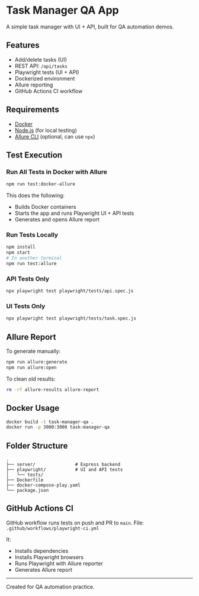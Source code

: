 # Task Manager QA App

A simple task manager with UI + API, built for QA automation demos.

## Features

- Add/delete tasks (UI)
- REST API: `/api/tasks`
- Playwright tests (UI + API)
- Dockerized environment
- Allure reporting
- GitHub Actions CI workflow

## Requirements

- [Docker](https://www.docker.com/)
- [Node.js](https://nodejs.org/) (for local testing)
- [Allure CLI](https://docs.qameta.io/allure/) (optional, can use `npx`)

## Test Execution

### Run All Tests in Docker with Allure
```bash
npm run test:docker-allure
```

This does the following:
- Builds Docker containers
- Starts the app and runs Playwright UI + API tests
- Generates and opens Allure report

### Run Tests Locally

```bash
npm install
npm start
# In another terminal
npm run test:allure
```

### API Tests Only
```bash
npx playwright test playwright/tests/api.spec.js
```

### UI Tests Only
```bash
npx playwright test playwright/tests/task.spec.js
```

## Allure Report

To generate manually:
```bash
npm run allure:generate
npm run allure:open
```

To clean old results:
```bash
rm -rf allure-results allure-report
```

## Docker Usage

```bash
docker build -t task-manager-qa .
docker run -p 3000:3000 task-manager-qa
```

## Folder Structure

```
.
├── server/               # Express backend
├── playwright/           # UI and API tests
│   └── tests/
├── Dockerfile
├── docker-compose-play.yaml
└── package.json
```

## GitHub Actions CI

GitHub workflow runs tests on push and PR to `main`. File: `.github/workflows/playwright-ci.yml`

It:
- Installs dependencies
- Installs Playwright browsers
- Runs Playwright with Allure reporter
- Generates Allure report

---
Created for QA automation practice.
